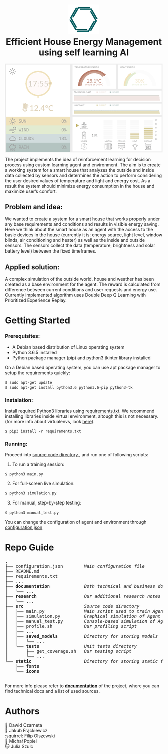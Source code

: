 
<h1 align="center">
  <img src="https://github.com/JuliaSzulc/Efficient-House-Energy-Management-Using-Self-Learning-AI/blob/master/static/img/logo.png" alt="logo" width="100"></br>
  Efficient House Energy Management
  </br>
  using self learning AI
</h1>
<p align="center">
<img style="text-align: center;" align="center" src="https://github.com/JuliaSzulc/Efficient-House-Energy-Management-Using-Self-Learning-AI/blob/master/static/img/sim.gif">
</p>

The project implements the idea of reinforcement learning for decision process using custom learning agent and environment. The aim is to create a working system for a smart house that analyzes the outside and inside data collected by sensors and determines the action to perform considering the user desired values of temperature and light and energy cost. As a result the system should minimize energy consumption in the house and maximize user’s comfort.    

  
## Problem and idea:  
We wanted to create a system for a smart house that works properly under any base requirements and conditions and results in visible energy saving.
Here we think about the smart house as an agent with the access to the basic devices in the house (currently it is: energy source, light level, window blinds, air conditioning and heater) as well as the inside and outside sensors. The sensors collect the data (temperature, brightness and solar battery level) between the fixed timeframes.

## Applied solution:
A complex simulation of the outside world, house and weather has been created as a base environment for the agent. The reward is calculated from difference between current conditions and user requests and energy use. Currently implemented algorithm uses Double Deep Q Learning with Prioritized Experience Replay.  

# Getting Started

### Prerequisites:

 - A Debian based distribution of Linux operating system
 - Python 3.6.5 installed
 - Python package manager (pip) and python3 tkinter library installed
 
 On a Debian based operating system, you can use apt package manager to setup the requirements quickly:
 ```
 $ sudo apt-get update
 $ sudo apt-get install python3.6 python3.6-pip python3-tk
 ```

### Instalation:

Install required Python3 libraries using [requirements.txt](https://github.com/JuliaSzulc/RL-for-decission-process/tree/master/requirements.txt). We recommend installing libraries inside virtual environment, altough this is not necessary. (for more info about virtualenvs, look [here](http://docs.python-guide.org/en/latest/dev/virtualenvs/)). 
  
```
$ pip3 install -r requirements.txt
```

### Running:
Proceed into [source code directory ](https://github.com/JuliaSzulc/RL-for-decission-process/tree/master/requirements.txt), and run one of following scripts:

1. To run a training session:
```
$ python3 main.py
```
2. For full-screen live simulation:
```
$ python3 simulation.py
```
3. For manual, step-by-step testing:
```
$ python3 manual_test.py
```
You can change the configuration of agent and environment through [configuration.json](https://github.com/JuliaSzulc/RL-for-decission-process/tree/master/configuration.json)

# Repo Guide
<pre>
<b>.</b>
├── configuration.json       <i> Main configuration file </i>
├── README.md
├── requirements.txt
├── ...
├── <b>documentation</b>            <i> Both technical and business documentation of the project </i>
│   └── ...
├── <b>research</b>                 <i> Our additional research notes </i>
│   └── ...
├── <b>src</b>                      <i> Source code directory </i>
│   ├── main.py              <i> Main script used to train Agent </i>
│   ├── simulation.py        <i> Graphical simulation of Agent at work </i>
│   ├── manual_test.py       <i> Console-based simulation of Agent and Environment</i>
│   ├── profile.sh           <i> Our profiling script</i>
│   ├── ...
│   ├── <b>saved_models</b>         <i> Directory for storing models </i>
│   │   └── ...
│   └── <b>tests</b>                <i> Unit tests directory </i>
│       ├── get_coverage.sh  <i> Our testing script </i>
│       └── ...
└── <b>static</b>                   <i> Directory for storing static files </i>
    ├── <b>fonts</b> 
    └── <b>icons</b> 
 </pre>

For more info please refer to [**documentation**](https://github.com/JuliaSzulc/RL-for-decission-process/tree/master/documentation) of the project, where you can find technical docs and a list of used sources.
  
  
# Authors

:bear: Dawid Czarneta  
:tiger2: Jakub Frąckiewicz  
:squirrel: Filip Olszewski  
:boar: Michał Popiel  
:cat: Julia Szulc  
